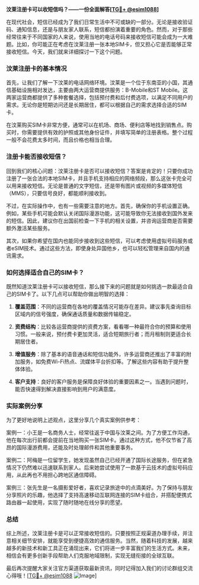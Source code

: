 **汶莱注册卡可以收短信吗？——一份全面解答[[TG💪+ @esim1088](https://t.me/s/esim1088)]**

在现代社会，短信已经成为了我们日常生活中不可或缺的一部分。无论是接收验证码、通知信息，还是与朋友家人联系，短信都扮演着重要的角色。然而，对于那些经常往来于不同国家的人来说，使用当地的电话号码来接收短信可能会成为一大难题。比如，你可能正在考虑在汶莱注册一张本地SIM卡，但又担心它是否能够正常接收短信。今天，我们就来详细探讨一下这个问题。

### 汶莱注册卡的基本情况

首先，让我们了解一下汶莱的电话网络环境。汶莱是一个位于东南亚的小国，其通信基础设施相对发达，主要由两大运营商提供服务：B-Mobile和ST Mobile。这两家运营商都提供了多种套餐选择，包括预付费和后付费选项，以满足不同用户的需求。无论你是短期访问还是长期居住，都可以根据自己的需求选择合适的SIM卡。

在汶莱购买SIM卡非常方便，通常可以在机场、商场、便利店等地找到销售点。购买时，你需要提供有效的护照或其他身份证件，并填写简单的注册表格。整个过程一般不会花费太多时间，而且价格也相当合理。

### 注册卡能否接收短信？

回到我们的核心问题：汶莱注册卡是否可以接收短信？答案是肯定的！只要你成功注册了一张合法的本地SIM卡，并且手机支持相应的网络频段，那么这张卡完全可以用来接收短信。无论是普通的文字短信，还是带有图片或视频的多媒体短信（MMS），只要信号良好，都能顺利接收到。

不过，在实际操作中，也有一些需要注意的地方。首先，确保你的手机设置正确。例如，某些手机可能会默认关闭国际漫游功能，这可能导致你无法接收到国外发来的短信。因此，建议你在出国前检查一下手机的相关设置，并咨询运营商是否需要额外激活某些服务。

其次，如果你希望在国内也能同步接收到这些短信，可以考虑使用虚拟号码服务或者eSIM技术。通过这些方法，即使身处异国他乡，也可以轻松管理来自国内的通讯需求。

### 如何选择适合自己的SIM卡？

既然知道汶莱注册卡可以接收短信，那么接下来的问题就是如何挑选一款最适合自己的SIM卡了。以下几点可以帮助你做出明智的选择：

1. **覆盖范围**：不同的运营商在各地的覆盖情况可能存在差异。建议事先查询目标区域内的信号强度，确保通话质量和数据传输稳定。
   
2. **资费结构**：比较各运营商提供的资费方案，看看哪一种最符合你的预算和使用习惯。一般来说，预付费卡更加灵活，适合短期旅行者；而月租制则更适合长期居住者。

3. **增值服务**：除了基本的语音通话和短信功能外，许多运营商还推出了丰富的附加服务，如免费Wi-Fi热点、流媒体平台折扣等。了解这些内容有助于提升整体体验。

4. **客户支持**：良好的客户服务是保障良好体验的重要因素之一。当遇到问题时，能否快速得到解决直接影响到用户的满意度。

### 实际案例分享

为了更好地说明上述观点，这里分享几个真实案例供参考：

案例一：小王是一名商务人士，经常往返于中国与汶莱之间。为了方便工作沟通，他在每次出行前都会提前在当地购买一张SIM卡。通过这种方式，他不仅节省了高昂的国际漫游费用，还能及时处理邮件和其他重要事务。

案例二：阿梅是一位留学生，她发现虽然自己已经开通了国际长途服务，但在紧急情况下仍然难以迅速联系到家人。后来她尝试使用了一款基于云技术的虚拟号码应用，从此再也不用担心跨地区通信障碍。

案例三：张先生是一名摄影爱好者，喜欢记录旅途中的点滴美好。为了保持与朋友分享照片的乐趣，他选择了支持高速移动互联网连接的SIM卡组合，并搭配便携式路由器一起使用，实现了随时随地在线分享的愿望。

### 总结

综上所述，汶莱注册卡是可以正常接收短信的。只要按照正规渠道办理手续，并注意相关细节安排，就能享受到便捷高效的通信服务。当然，随着科技的发展，越来越多的新技术和新工具正在涌现出来，它们将进一步丰富我们的生活方式。未来，相信会有更多创新手段帮助人们克服地域限制，实现无缝衔接的全球互联。

最后再次提醒大家关注官方渠道获取最新资讯，同时记得加入我们的讨论群组交流心得哦！[[TG💪+ @esim1088](https://t.me/s/esim1088) ![Image](https://i.postimg.cc/4NQfJmqS/Snipaste-2025-05-13-00-14-12.png)]